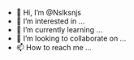 - 👋 Hi, I’m @Nslksnjs
- 👀 I’m interested in ...
- 🌱 I’m currently learning ...
- 💞️ I’m looking to collaborate on ...
- 📫 How to reach me ...

<!---
Nslksnjs/Nslksnjs is a ✨ special ✨ repository because its `README.md` (this file) appears on your GitHub profile.
You can click the Preview link to take a look at your changes.
--->

